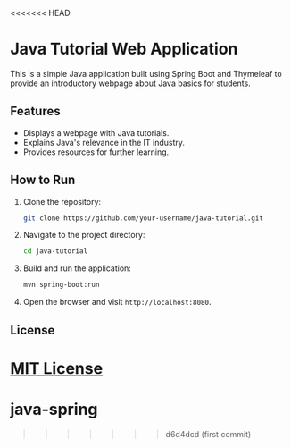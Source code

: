 <<<<<<< HEAD

# Java Tutorial Web Application

This is a simple Java application built using Spring Boot and Thymeleaf to provide an introductory webpage about Java basics for students.

## Features
- Displays a webpage with Java tutorials.
- Explains Java's relevance in the IT industry.
- Provides resources for further learning.

## How to Run
1. Clone the repository:
   ```bash
   git clone https://github.com/your-username/java-tutorial.git
   ```
2. Navigate to the project directory:
   ```bash
   cd java-tutorial
   ```
3. Build and run the application:
   ```bash
   mvn spring-boot:run
   ```
4. Open the browser and visit `http://localhost:8080`.

## License
[MIT License](LICENSE)
=======
# java-spring
>>>>>>> d6d4dcd (first commit)
